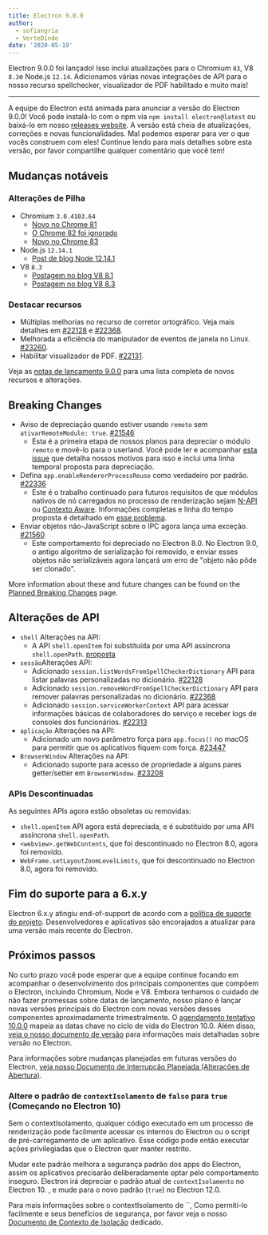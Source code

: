 ```yaml
---
title: Electron 9.0.0
author:
  - sofiangria
  - VerteDinde
date: '2020-05-19'
---
```


Electron 9.0.0 foi lançado! Isso inclui atualizações para o Chromium `83`, V8 `8.3`e Node.js `12.14`. Adicionamos várias novas integrações de API para o nosso recurso spellchecker, visualizador de PDF habilitado e muito mais!

---

A equipe do Electron está animada para anunciar a versão do Electron 9.0.0! Você pode instalá-lo com o npm via `npm install electron@latest` ou baixá-lo em nosso [releases website](https://electronjs.org/releases/stable). A versão está cheia de atualizações, correções e novas funcionalidades. Mal podemos esperar para ver o que vocês construem com eles! Continue lendo para mais detalhes sobre esta versão, por favor compartilhe qualquer comentário que você tem!

## Mudanças notáveis

### Alterações de Pilha

* Chromium `3.0.4103.64`
    * [Novo no Chrome 81](https://developers.google.com/web/updates/2020/04/nic81)
    * [O Chrome 82 foi ignorado](https://chromereleases.googleblog.com/2020/03/chrome-and-chrome-os-release-updates.html)
    * [Novo no Chrome 83](https://developers.google.com/web/updates/2020/05/nic83)
* Node.js `12.14.1`
    * [Post de blog Node 12.14.1](https://nodejs.org/en/blog/release/v12.14.1/)
* V8 `8.3`
    * [Postagem no blog V8 8.1](https://v8.dev/blog/v8-release-81)
    * [Postagem no blog V8 8.3](https://v8.dev/blog/v8-release-83)

### Destacar recursos

* Múltiplas melhorias no recurso de corretor ortográfico. Veja mais detalhes em [#22128](https://github.com/electron/electron/pull/22128) e [#22368](https://github.com/electron/electron/pull/22368).
* Melhorada a eficiência do manipulador de eventos de janela no Linux. [#23260](https://github.com/electron/electron/pull/23260).
* Habilitar visualizador de PDF. [#22131](https://github.com/electron/electron/pull/22131).

Veja as [notas de lançamento 9.0.0](https://github.com/electron/electron/releases/tag/v9.0.0) para uma lista completa de novos recursos e alterações.

## Breaking Changes

* Aviso de depreciação quando estiver usando `remoto` sem `ativarRemoteModule: true`. [#21546](https://github.com/electron/electron/pull/21546)
    * Esta é a primeira etapa de nossos planos para depreciar o módulo `remoto` e movê-lo para o userland. Você pode ler e acompanhar [esta issue](https://github.com/electron/electron/issues/21408) que detalha nossos motivos para isso e inclui uma linha temporal proposta para depreciação.
* Defina `app.enableRendererProcessReuse` como verdadeiro por padrão. [#22336](https://github.com/electron/electron/pull/22336)
    * Este é o trabalho continuado para futuros requisitos de que módulos nativos de nó carregados no processo de renderização sejam [N-API](https://nodejs.org/api/n-api.html) ou [Contexto Aware](https://nodejs.org/api/addons.html#addons_context_aware_addons). Informações completas e linha do tempo proposta é detalhado em [esse problema](https://github.com/electron/electron/issues/18397).
* Enviar objetos não-JavaScript sobre o IPC agora lança uma exceção. [#21560](https://github.com/electron/electron/pull/21560)
    * Este comportamento foi depreciado no Electron 8.0. No Electron 9.0, o antigo algoritmo de serialização foi removido, e enviar esses objetos não serializáveis agora lançará um erro de "objeto não pôde ser clonado".

More information about these and future changes can be found on the [Planned Breaking Changes](https://github.com/electron/electron/blob/master/docs/breaking-changes.md) page.

## Alterações de API

* `shell` Alterações na API:
   * A API `shell.openItem` foi substituída por uma API assíncrona `shell.openPath`. [proposta](https://github.com/electron/governance/blob/master/wg-api/spec-documents/shell-openitem.md)
* `sessão`Alterações API:
   * Adicionado `session.listWordsFromSpellCheckerDictionary` API para listar palavras personalizadas no dicionário. [#22128](https://github.com/electron/electron/pull/22128)
   * Adicionado `session.removeWordFromSpellCheckerDictionary` API para remover palavras personalizadas no dicionário. [#22368](https://github.com/electron/electron/pull/22368)
   * Adicionado `session.serviceWorkerContext` API para acessar informações básicas de colaboradores do serviço e receber logs de consoles dos funcionários. [#22313](https://github.com/electron/electron/pull/22313)
* `aplicação` Alterações na API:
   * Adicionado um novo parâmetro força para `app.focus()` no macOS para permitir que os aplicativos fiquem com força. [#23447](https://github.com/electron/electron/pull/23447)
* `BrowserWindow` Alterações na API:
   * Adicionado suporte para acesso de propriedade a alguns pares getter/setter em `BrowserWindow`. [#23208](https://github.com/electron/electron/pull/23208)

### APIs Descontinuadas

As seguintes APIs agora estão obsoletas ou removidas:

* `shell.openItem` API agora está depreciada, e é substituído por uma API assíncrona `shell.openPath`.
* `<webview>.getWebContents`, que foi descontinuado no Electron 8.0, agora foi removido.
* `WebFrame.setLayoutZoomLevelLimits`, que foi descontinuado no Electron 8.0, agora foi removido.

## Fim do suporte para a 6.x.y

Electron 6.x.y atingiu end-of-support de acordo com a [política de suporte do projeto](https://electronjs.org/docs/tutorial/support#supported-versions). Desenvolvedores e aplicativos são encorajados a atualizar para uma versão mais recente do Electron.

## Próximos passos

No curto prazo você pode esperar que a equipe continue focando em acompanhar o desenvolvimento dos principais componentes que compõem o Electron, incluindo Chromium, Node e V8. Embora tenhamos o cuidado de não fazer promessas sobre datas de lançamento, nosso plano é lançar novas versões principais do Electron com novas versões desses componentes aproximadamente trimestralmente. O [agendamento tentativo 10.0.0](https://electronjs.org/docs/tutorial/electron-timelines) mapeia as datas chave no ciclo de vida do Electron 10.0. Além disso, [veja o nosso documento de versão](https://electronjs.org/docs/tutorial/electron-versioning) para informações mais detalhadas sobre versão no Electron.

Para informações sobre mudanças planejadas em futuras versões do Electron, [veja nosso Documento de Interrupção Planejada (Alterações de Abertura)](https://github.com/electron/electron/blob/master/docs/breaking-changes.md).

### Altere o padrão de `contextIsolamento` de `falso` para `true` (Começando no Electron 10)

Sem o contextIsolamento, qualquer código executado em um processo de renderização pode facilmente acessar os internos do Electron ou o script de pré-carregamento de um aplicativo. Esse código pode então executar ações privilegiadas que o Electron quer manter restrito.

Mudar este padrão melhora a segurança padrão dos apps do Electron, assim os aplicativos precisarão deliberadamente optar pelo comportamento inseguro. Electron irá depreciar o padrão atual de `contextIsolamento` no Electron 10. , e mude para o novo padrão (`true`) no Electron 12.0.

Para mais informações sobre o contextIsolamento de ``, Como permiti-lo facilmente e seus benefícios de segurança, por favor veja o nosso [Documento de Contexto de Isolação](https://github.com/electron/electron/blob/master/docs/tutorial/context-isolation.md) dedicado.
